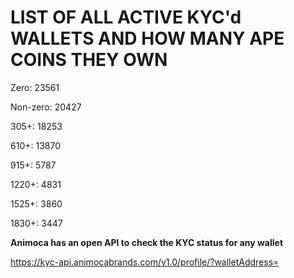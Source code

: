 # LIST OF ALL ACTIVE KYC'd WALLETS AND HOW MANY APE COINS THEY OWN

Zero: 23561

Non-zero: 20427

305+: 18253

610+: 13870

915+: 5787

1220+: 4831

1525+: 3860

1830+: 3447

**Animoca has an open API to check the KYC status for any wallet**

https://kyc-api.animocabrands.com/v1.0/profile/?walletAddress=